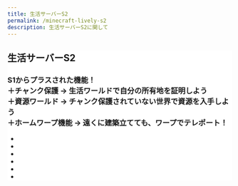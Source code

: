 ```yaml
---
title: 生活サーバーS2
permalink: /minecraft-lively-s2
description: 生活サーバーS2に関して
---
```

<!-- 上記の行を include_relative で表示させないためにコメントアウトの仕様を使っています。(この1行が) -->

<section class="page-section" id="lively" style="background-color: #fff;">
  <div class="container">
		<div class="row">
			<div class="col-lg-12 text-center">
				<h2 class="section-heading text-uppercase">生活サーバーS2</h2>
				<h3 class="section-subheading text-muted">S1からプラスされた機能！<br>＋チャンク保護 → 生活ワールドで自分の所有地を証明しよう<br>＋資源ワールド → チャンク保護されていない世界で資源を入手しよう<br>＋ホームワープ機能 → 遠くに建築立てても、ワープでテレポート！</h3>
			</div>
		</div>
		<div style="text-align: center;">
			<ul class="slider">
        <li><img src="{{ '/assets/img/lively-s2/01.webp' | relative_directory}}" alt=""></li>
        <li><img src="{{ '/assets/img/lively-s2/02.webp' | relative_directory}}" alt=""></li>
        <li><img src="{{ '/assets/img/lively-s2/03.webp' | relative_directory}}" alt=""></li>
        <li><img src="{{ '/assets/img/lively-s2/04.webp' | relative_directory}}" alt=""></li>
        <li><img src="{{ '/assets/img/lively-s2/05.webp' | relative_directory}}" alt=""></li>
        <li><img src="{{ '/assets/img/lively-s2/06.webp' | relative_directory}}" alt=""></li>
      </ul>
		</div>
	</div>
</section>
